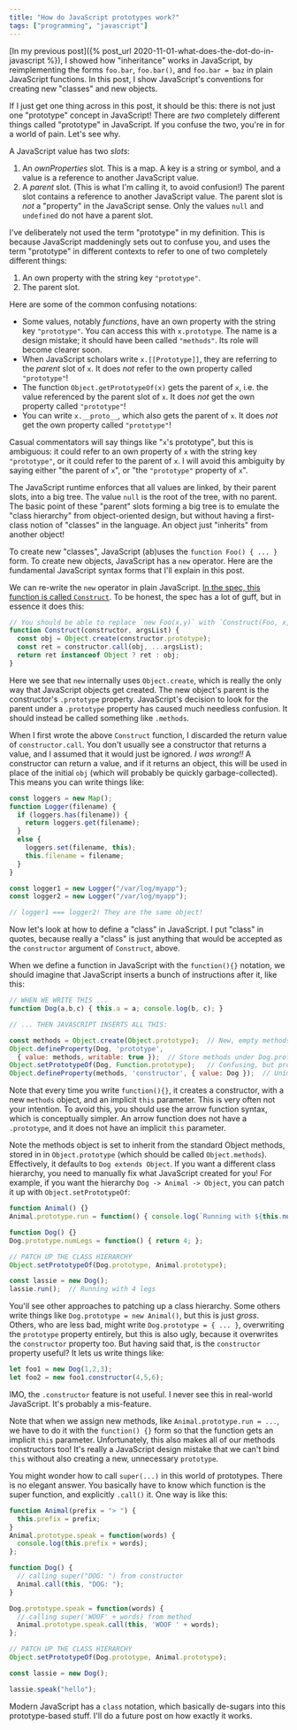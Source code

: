 ```yaml
---
title: "How do JavaScript prototypes work?"
tags: ["programming", "javascript"]
---
```


[In my previous post]({% post_url 2020-11-01-what-does-the-dot-do-in-javascript %}),
I showed how "inheritance" works in JavaScript,
by reimplementing the forms `foo.bar`, `foo.bar()`, and `foo.bar = baz`
in plain JavaScript functions.
In this post, I show JavaScript's conventions for creating new "classes" and new objects.

If I just get one thing across in this post, it should be this:
there is not just one "prototype" concept in JavaScript!
There are _two_ completely different things called "prototype" in JavaScript.
If you confuse the two, you're in for a world of pain.
Let's see why.

A JavaScript value has two _slots_:

1. An _ownProperties_ slot.
   This is a map.
   A key is a string or symbol,
   and a value is a reference to another JavaScript value.
2. A _parent_ slot.
   (This is what I'm calling it, to avoid confusion!)
   The parent slot contains a reference to another JavaScript value.
   The parent slot is _not_ a "property" in the JavaScript sense.
   Only the values `null` and `undefined` do not have a parent slot.

I've deliberately not used the term "prototype" in my definition.
This is because JavaScript maddeningly sets out to confuse you,
and uses the term "prototype" in different contexts
to refer to one of two completely different things:

1. An own property with the string key `"prototype"`.
1. The parent slot.

Here are some of the common  confusing notations:

* Some values, notably _functions_, have an own property with the string key `"prototype"`.
  You can access this with `x.prototype`.
  The name is a design mistake;
  it should have been called `"methods"`.
  Its role will become clearer soon.
* When JavaScript scholars write `x.[[Prototype]]`,
  they are referring to the _parent_ slot of `x`.
  It does _not_ refer to the own property called `"prototype"`!
* The function `Object.getPrototypeOf(x)`
  gets the parent of `x`,
  i.e. the value referenced by the parent slot of `x`.
  It does _not_ get the own property called `"prototype"`!
* You can write `x.__proto__`,
  which also gets the parent of `x`.
  It does _not_ get the own property called `"prototype"`!

Casual commentators will say things like "`x`'s prototype",
but this is ambiguous:
it could refer to an own property of `x` with the string key `"prototype"`,
or it could refer to the parent of `x`.
I will avoid this ambiguity by saying either
"the parent of `x`", or "the `"prototype"` property of `x`".

The JavaScript runtime enforces that 
all values are linked, by their parent slots, into a big tree.
The value `null` is the root of the tree, with no parent.
The basic point of these "parent" slots forming a big tree
is to emulate the "class hierarchy" from object-oriented design,
but without having a first-class notion of "classes" in the language.
An object just "inherits" from another object!

To create new "classes", JavaScript (ab)uses the `function Foo() { ... }` form.
To create new objects, JavaScript has a `new` operator.
Here are the fundamental JavaScript syntax forms that I'll explain in this post.

We can re-write the `new` operator in plain JavaScript.
[In the spec, this function is called `Construct`](https://www.ecma-international.org/ecma-262/10.0/index.html#sec-construct).
To be honest, the spec has a lot of guff, but in essence it does this:

```js
// You should be able to replace `new Foo(x,y)` with `Construct(Foo, x, y)`
function Construct(constructor, argsList) {
  const obj = Object.create(constructor.prototype);
  const ret = constructor.call(obj, ...argsList);
  return ret instanceof Object ? ret : obj;
}
```

Here we see that `new` internally uses `Object.create`,
which is really the only way that JavaScript objects get created.
The new object's parent is the constructor's `.prototype` property.
JavaScript's decision to look for the parent under a `.prototype` property has caused much needless confusion.
It should instead be called something like `.methods`.

When I first wrote the above `Construct` function,
I discarded the return value of `constructor.call`.
You don't usually see a constructor that returns a value,
and I assumed that it would just be ignored.
_I was wrong!!_
A constructor can return a value,
and if it returns an object,
this will be used in place of the initial `obj`
(which will probably be quickly garbage-collected).
This means you can write things like:

```js
const loggers = new Map();
function Logger(filename) {
  if (loggers.has(filename)) {
    return loggers.get(filename);
  }
  else {
    loggers.set(filename, this);
    this.filename = filename;
  }
}

const logger1 = new Logger("/var/log/myapp");
const logger2 = new Logger("/var/log/myapp");

// logger1 === logger2! They are the same object!
```

Now let's look at how to define a "class" in JavaScript.
I put "class" in quotes, because really a "class" is just 
anything that would be accepted as the `constructor` argument of `Construct`, above.

When we define a function in JavaScript with the `function(){}` notation,
we should imagine that JavaScript inserts a bunch of instructions after it,
like this:

```js
// WHEN WE WRITE THIS ...
function Dog(a,b,c) { this.a = a; console.log(b, c); }

// ... THEN JAVASCRIPT INSERTS ALL THIS:

const methods = Object.create(Object.prototype);  // New, empty methods for the user to fill out
Object.defineProperty(Dog, 'prototype', 
  { value: methods, writable: true });  // Store methods under Dog.prototype, for `new` to find
Object.setPrototypeOf(Dog, Function.prototype);   // Confusing, but provides things like Dog.apply(...)
Object.defineProperty(methods, 'constructor', { value: Dog });  // Unimportant; lets us do `new dog.constructor(4,5,6)`
```

Note that every time you write `function(){}`, 
it creates a constructor, with a new `methods` object, and an implicit `this` parameter.
This is very often not your intention.
To avoid this, you should use the arrow function syntax, which is conceptually simpler.
An arrow function does not have a `.prototype`,
and it does not have an implicit `this` parameter.

Note the methods object is set to inherit from the standard Object methods,
stored in in `Object.prototype` (which should be called `Object.methods`).
Effectively, it defaults to `Dog extends Object`.
If you want a different class hierarchy, 
you need to manually fix what JavaScript created for you!
For example, if you want the hierarchy `Dog -> Animal -> Object`,
you can patch it up with `Object.setPrototypeOf`:

```js
function Animal() {}
Animal.prototype.run = function() { console.log(`Running with ${this.numLegs()} legs`); };

function Dog() {}
Dog.prototype.numLegs = function() { return 4; };

// PATCH UP THE CLASS HIERARCHY
Object.setPrototypeOf(Dog.prototype, Animal.prototype);

const lassie = new Dog();
lassie.run();  // Running with 4 legs
```

You'll see other approaches to patching up a class hierarchy.
Some others write things like `Dog.prototype = new Animal()`,
but this is just _gross_.
Others, who are less bad, might write `Dog.prototype = { ... }`,
overwriting the `prototype` property entirely,
but this is also ugly,
because it overwrites the `constructor` property too.
But having said that, is the `constructor` property useful?
It lets us write things like: 

```js
let foo1 = new Dog(1,2,3); 
let foo2 = new foo1.constructor(4,5,6);
```

IMO, the `.constructor` feature is not useful.
I never see this in real-world JavaScript.
It's probably a mis-feature.

Note that when we assign new methods,
like `Animal.prototype.run = ...`,
we have to do it with the `function() {}` form
so that the function gets an implicit `this` parameter.
Unfortunately, this also makes all of our methods constructors too!
It's really a JavaScript design mistake
that we can't bind `this` without also creating a new, unnecessary `prototype`.

You might wonder how to call `super(...)` in this world of prototypes.
There is no elegant answer.
You basically have to know which function is the super function,
and explicitly `.call()` it.
One way is like this:

```js
function Animal(prefix = "> ") {
  this.prefix = prefix;
}
Animal.prototype.speak = function(words) {
  console.log(this.prefix + words); 
};

function Dog() {
  // calling super("DOG: ") from constructor
  Animal.call(this, "DOG: ");
}

Dog.prototype.speak = function(words) {
  // calling super('WOOF' + words) from method
  Animal.prototype.speak.call(this, 'WOOF ' + words);
};

// PATCH UP THE CLASS HIERARCHY
Object.setPrototypeOf(Dog.prototype, Animal.prototype);

const lassie = new Dog();

lassie.speak("hello");
```

Modern JavaScript has a `class` notation,
which basically de-sugars into this prototype-based stuff.
I'll do a future post on how exactly it works.